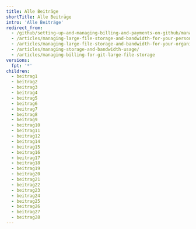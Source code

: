 ```yaml
---
title: Alle Beiträge
shortTitle: Alle Beiträge
intro: 'Alle Beiträge'
redirect_from:
  - /github/setting-up-and-managing-billing-and-payments-on-github/managing-billing-for-git-large-file-storage
  - /articles/managing-large-file-storage-and-bandwidth-for-your-personal-account/
  - /articles/managing-large-file-storage-and-bandwidth-for-your-organization/
  - /articles/managing-storage-and-bandwidth-usage/
  - /articles/managing-billing-for-git-large-file-storage
versions:
  fpt: '*'
children:
  - beitrag1
  - beitrag2
  - beitrag3
  - beitrag4
  - beitrag5
  - beitrag6
  - beitrag7
  - beitrag8
  - beitrag9
  - beitrag10
  - beitrag11
  - beitrag12
  - beitrag14
  - beitrag15
  - beitrag16
  - beitrag17
  - beitrag18
  - beitrag19
  - beitrag20
  - beitrag21
  - beitrag22
  - beitrag23
  - beitrag24
  - beitrag25
  - beitrag26
  - beitrag27
  - beitrag28
---
```


